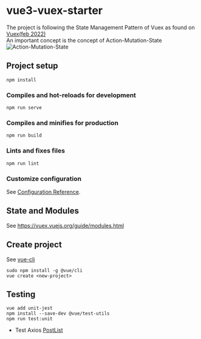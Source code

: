 # vue3-vuex-starter

The project is following the State Management Pattern of Vuex as found on [Vuex(feb 2022)](https://vuex.vuejs.org/)  <br/>
An important concept is the concept of Action-Mutation-State ![Action-Mutation-State](https://vuex.vuejs.org/vuex.png)

## Project setup
```
npm install
```

### Compiles and hot-reloads for development
```
npm run serve
```

### Compiles and minifies for production
```
npm run build
```

### Lints and fixes files
```
npm run lint
```

### Customize configuration
See [Configuration Reference](https://cli.vuejs.org/config/).

## State and Modules

See https://vuex.vuejs.org/guide/modules.html

## Create project

See [vue-cli](https://cli.vuejs.org/)
``` 
sudo npm install -g @vue/cli
vue create <new-project>
```

## Testing

``` 
vue add unit-jest
npm install --save-dev @vue/test-utils
npm run test:unit
```
* Test Axios [PostList](./tests/unit/PostList.spec.js)

